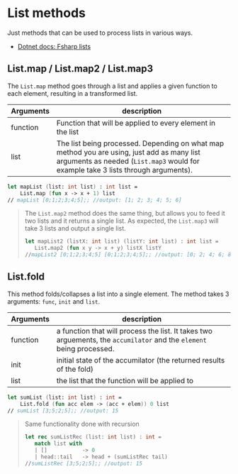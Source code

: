 
# List methods
Just methods that can be used to process lists in various ways.
* [Dotnet docs: Fsharp lists](https://docs.microsoft.com/en-us/dotnet/fsharp/language-reference/lists)

## List.map / List.map2 / List.map3
The `List.map` method goes through a list and applies a given function to each element, resulting in a transformed list.

| Arguments | description |
| --- | --- |
| function | Function that will be applied to every element in the list
| list | The list being processed. Depending on what map method you are using, just add as many list arguments as needed (`List.map3` would for example take 3 lists through arguments). 

```fsharp
let mapList (list: int list) : int list =
    List.map (fun x -> x + 1) list
// mapList [0;1;2;3;4;5];; //output: [1; 2; 3; 4; 5; 6]
```
> The `List.map2` method does the same thing, but allows you to feed it two lists and it returns a single list. As expected, the `List.map3` will take 3 lists and output a single list.
>```fsharp
>let mapList2 (listX: int list) (listY: int list) : int list = 
>    List.map2 (fun x y -> x + y) listX listY
>//mapList2 [0;1;2;3;4;5] [0;1;2;3;4;5];; //output: [0; 2; 4; 6; 8; 10]
>```

## List.fold 
This method folds/collapses a list into a single element. The method takes 3 arguments: `func`, `init` and `list`. 

| Arguments | description |
| --- | --- |
| function | a function that will process the list. It takes two arguements, the `accumilator` and the `element` being processed.
| init | initial state of the accumilator (the returned results of the fold)
| list | the list that the function will be applied to

```fsharp
let sumList (list: int list) : int = 
    List.fold (fun acc elem -> (acc + elem)) 0 list
// sumList [3;5;2;5];; //output: 15
```

>Same functionality done with recursion
>```fsharp
>let rec sumListRec (list: int list) : int = 
>    match list with
>    | []           -> 0
>    | head::tail   -> head + (sumListRec tail)
>//sumListRec [3;5;2;5];; //output: 15
>```